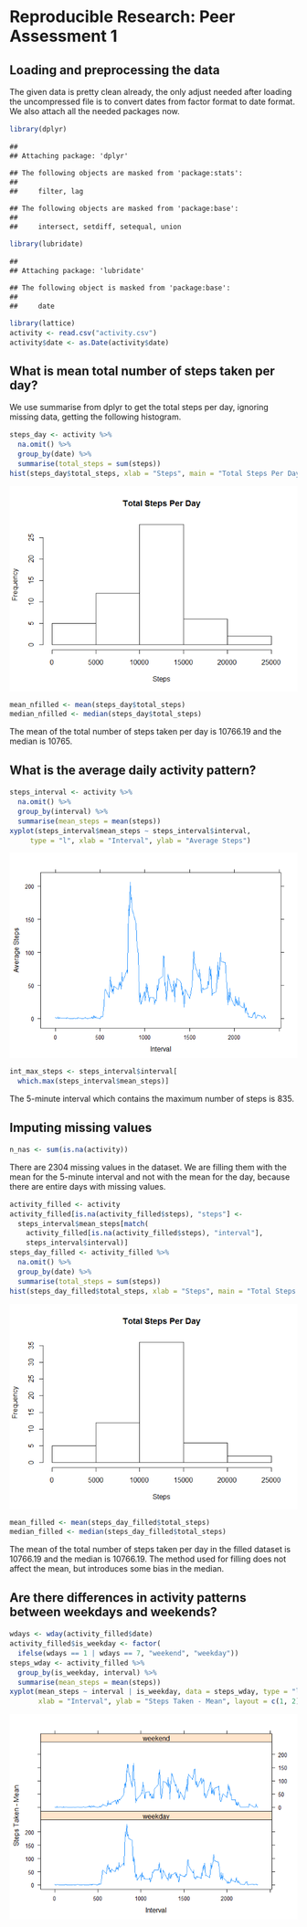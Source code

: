 # Reproducible Research: Peer Assessment 1


## Loading and preprocessing the data

The given data is pretty clean already, the only adjust needed after loading the
uncompressed file is to convert dates from factor format to date format. We 
also attach all the needed packages now.


```r
library(dplyr)
```

```
## 
## Attaching package: 'dplyr'
```

```
## The following objects are masked from 'package:stats':
## 
##     filter, lag
```

```
## The following objects are masked from 'package:base':
## 
##     intersect, setdiff, setequal, union
```

```r
library(lubridate)
```

```
## 
## Attaching package: 'lubridate'
```

```
## The following object is masked from 'package:base':
## 
##     date
```

```r
library(lattice)
activity <- read.csv("activity.csv")
activity$date <- as.Date(activity$date)
```


## What is mean total number of steps taken per day?

We use summarise from dplyr to get the total steps per day, ignoring missing 
data, getting the following histogram.


```r
steps_day <- activity %>%
  na.omit() %>%
  group_by(date) %>% 
  summarise(total_steps = sum(steps))
hist(steps_day$total_steps, xlab = "Steps", main = "Total Steps Per Day")
```

<img src="PA1_template_files/figure-html/unnamed-chunk-2-1.png" style="display: block; margin: auto;" />

```r
mean_nfilled <- mean(steps_day$total_steps)
median_nfilled <- median(steps_day$total_steps)
```

The mean of the total number of steps taken per day is 
10766.19 and the median is 
10765.

## What is the average daily activity pattern?


```r
steps_interval <- activity %>% 
  na.omit() %>%
  group_by(interval) %>% 
  summarise(mean_steps = mean(steps))
xyplot(steps_interval$mean_steps ~ steps_interval$interval,
     type = "l", xlab = "Interval", ylab = "Average Steps")
```

<img src="PA1_template_files/figure-html/unnamed-chunk-3-1.png" style="display: block; margin: auto;" />

```r
int_max_steps <- steps_interval$interval[
  which.max(steps_interval$mean_steps)]
```

The 5-minute interval which contains the maximum number of steps is 
835.


## Imputing missing values


```r
n_nas <- sum(is.na(activity))
```

There are 2304 missing values in the dataset. We are filling them with the 
mean for the 5-minute interval and not with the mean for the day, because there
are entire days with missing values.


```r
activity_filled <- activity
activity_filled[is.na(activity_filled$steps), "steps"] <-
  steps_interval$mean_steps[match(
    activity_filled[is.na(activity_filled$steps), "interval"], 
    steps_interval$interval)]
steps_day_filled <- activity_filled %>%
  na.omit() %>%
  group_by(date) %>% 
  summarise(total_steps = sum(steps))
hist(steps_day_filled$total_steps, xlab = "Steps", main = "Total Steps Per Day")
```

<img src="PA1_template_files/figure-html/unnamed-chunk-5-1.png" style="display: block; margin: auto;" />

```r
mean_filled <- mean(steps_day_filled$total_steps)
median_filled <- median(steps_day_filled$total_steps)
```

The mean of the total number of steps taken per day in the filled dataset is 
10766.19 and the median is 
10766.19. The method used for filling 
does not affect the mean, but introduces some bias in the median.


## Are there differences in activity patterns between weekdays and weekends?


```r
wdays <- wday(activity_filled$date)
activity_filled$is_weekday <- factor(
  ifelse(wdays == 1 | wdays == 7, "weekend", "weekday"))
steps_wday <- activity_filled %>%
  group_by(is_weekday, interval) %>%
  summarise(mean_steps = mean(steps))
xyplot(mean_steps ~ interval | is_weekday, data = steps_wday, type = "l",
       xlab = "Interval", ylab = "Steps Taken - Mean", layout = c(1, 2))
```

<img src="PA1_template_files/figure-html/unnamed-chunk-6-1.png" style="display: block; margin: auto;" />
